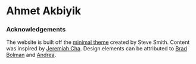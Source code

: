 Ahmet Akbiyik
================


### Acknowledgements

The website is built off the [minimal
theme](https://github.com/orderedlist/minimal) created by Steve Smith.
Content was inspired by [Jeremiah Cha](http://jeremiahcha.com/). Design elements can be
attributed to [Brad Bolman](http://brad.bolman.com/) and
[Andrea](https://a-flair.com/portfolio).

